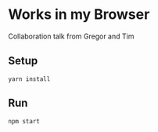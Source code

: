 # Works in my Browser

Collaboration talk from Gregor and Tim

## Setup

```
yarn install
```

## Run

```bash
npm start
```
